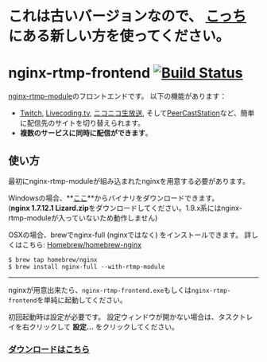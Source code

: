 # これは古いバージョンなので、 [こっち](https://github.com/progre/nrf/) にある新しい方を使ってください。

nginx-rtmp-frontend [![Build Status](https://travis-ci.org/progre/nginx-rtmp-frontend.svg)](https://travis-ci.org/progre/nginx-rtmp-frontend)
====

[nginx-rtmp-module](https://github.com/arut/nginx-rtmp-module)のフロントエンドです。
以下の機能があります：
- [Twitch](http://www.twitch.tv/), [Livecoding.tv](http://www.livecoding.tv/), [ニコニコ生放送](http://live.nicovideo.jp/), そして[PeerCastStation](http://www.pecastation.org/)など、簡単に配信先のサイトを切り替えられます。
- **複数のサービスに同時に配信ができます**。

使い方
----

最初にnginx-rtmp-moduleが組み込まれたnginxを用意する必要があります。

Windowsの場合、**[ここ](http://nginx-win.ecsds.eu/download/)**からバイナリをダウンロードできます。<br>
(**nginx&#160;1.7.12.1&#160;Lizard.zip**をダウンロードしてください。1.9.x系にはnginx-rtmp-moduleが入っていないため動作しません)

OSXの場合、brewでnginx-full (nginxではなく) をインストールできます。
詳しくはこちら: [Homebrew/homebrew-nginx](https://github.com/Homebrew/homebrew-nginx)
```
$ brew tap homebrew/nginx
$ brew install nginx-full --with-rtmp-module
```

----

nginxが用意出来たら、`nginx-rtmp-frontend.exe`もしくは`nginx-rtmp-frontend`を単純に起動してください。

初回起動時は設定が必要です。
設定ウィンドウが開かない場合は、タスクトレイを右クリックして **設定...** をクリックしてください。

### [ダウンロードはこちら](https://github.com/progre/nginx-rtmp-frontend/releases)

